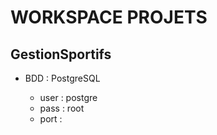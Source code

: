 # WORKSPACE PROJETS

## GestionSportifs

* BDD : PostgreSQL

  * user : postgre
  * pass : root
  * port : 
